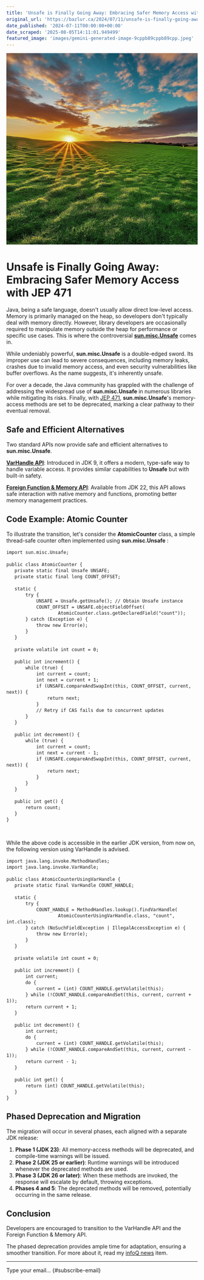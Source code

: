 ```yaml
---
title: 'Unsafe is Finally Going Away: Embracing Safer Memory Access with JEP 471'
original_url: 'https://bazlur.ca/2024/07/11/unsafe-is-finally-going-away-embracing-safer-memory-access-with-jep-471/'
date_published: '2024-07-11T00:00:00+00:00'
date_scraped: '2025-08-05T14:11:01.949499'
featured_image: 'images/gemini-generated-image-9cppb89cppb89cpp.jpeg'
---
```


![](images/gemini-generated-image-9cppb89cppb89cpp.jpeg)

Unsafe is Finally Going Away: Embracing Safer Memory Access with JEP 471
========================================================================

Java, being a safe language, doesn't usually allow direct low-level access. Memory is primarily managed on the heap, so developers don't typically deal with memory directly. However, library developers are occasionally required to manipulate memory outside the heap for performance or specific use cases. This is where the controversial [**sun.misc.Unsafe**](https://github.com/openjdk/jdk/blob/master/src/jdk.unsupported/share/classes/sun/misc/Unsafe.java) comes in.

While undeniably powerful, **sun.misc.Unsafe** is a double-edged sword. Its improper use can lead to severe consequences, including memory leaks, crashes due to invalid memory access, and even security vulnerabilities like buffer overflows. As the name suggests, it's inherently unsafe.

For over a decade, the Java community has grappled with the challenge of addressing the widespread use of **sun.misc.Unsafe** in numerous libraries while mitigating its risks. Finally, with [JEP 471](https://openjdk.org/jeps/471), **sun.misc.Unsafe**'s memory-access methods are set to be deprecated, marking a clear pathway to their eventual removal.

Safe and Efficient Alternatives
-------------------------------

Two standard APIs now provide safe and efficient alternatives to **sun.misc.Unsafe**.

[**VarHandle API**](https://docs.oracle.com/javase%2F9%2Fdocs%2Fapi%2F%2F/java/lang/invoke/VarHandle.html): Introduced in JDK 9, it offers a modern, type-safe way to handle variable access. It provides similar capabilities to **Unsafe** but with built-in safety.

[**Foreign Function \& Memory API**](https://docs.oracle.com/en/java/javase/22/docs/api/java.base/java/lang/foreign/package-summary.html): Available from JDK 22, this API allows safe interaction with native memory and functions, promoting better memory management practices.

Code Example: Atomic Counter
----------------------------

To illustrate the transition, let's consider the **AtomicCounter** class, a simple thread-safe counter often implemented using **sun.misc.Unsafe** :  

```
import sun.misc.Unsafe;

public class AtomicCounter {
   private static final Unsafe UNSAFE;
   private static final long COUNT_OFFSET;

   static {
       try {
           UNSAFE = Unsafe.getUnsafe(); // Obtain Unsafe instance
           COUNT_OFFSET = UNSAFE.objectFieldOffset(
                   AtomicCounter.class.getDeclaredField("count"));
       } catch (Exception e) {
           throw new Error(e);
       }
   }

   private volatile int count = 0;

   public int increment() {
       while (true) {
           int current = count;
           int next = current + 1;
           if (UNSAFE.compareAndSwapInt(this, COUNT_OFFSET, current, next)) {
               return next;
           }
           // Retry if CAS fails due to concurrent updates
       }
   }

   public int decrement() {
       while (true) {
           int current = count;
           int next = current - 1;
           if (UNSAFE.compareAndSwapInt(this, COUNT_OFFSET, current, next)) {
               return next;
           }
       }
   }

   public int get() {
       return count;
   }
}
```

<br />


While the above code is accessible in the earlier JDK version, from now on, the following version using VarHandle is advised.   

```
import java.lang.invoke.MethodHandles;
import java.lang.invoke.VarHandle;

public class AtomicCounterUsingVarHandle {
   private static final VarHandle COUNT_HANDLE;

   static {
       try {
           COUNT_HANDLE = MethodHandles.lookup().findVarHandle(
                   AtomicCounterUsingVarHandle.class, "count", int.class);
       } catch (NoSuchFieldException | IllegalAccessException e) {
           throw new Error(e);
       }
   }

   private volatile int count = 0;

   public int increment() {
       int current;
       do {
           current = (int) COUNT_HANDLE.getVolatile(this);
       } while (!COUNT_HANDLE.compareAndSet(this, current, current + 1));
       return current + 1;
   }

   public int decrement() {
       int current;
       do {
           current = (int) COUNT_HANDLE.getVolatile(this);
       } while (!COUNT_HANDLE.compareAndSet(this, current, current - 1));
       return current - 1;
   }

   public int get() {
       return (int) COUNT_HANDLE.getVolatile(this);
   }
}
```

Phased Deprecation and Migration
--------------------------------

The migration will occur in several phases, each aligned with a separate JDK release:

1. **Phase 1 (JDK 23)**: All memory-access methods will be deprecated, and compile-time warnings will be issued.
2. **Phase 2 (JDK 25 or earlier)**: Runtime warnings will be introduced whenever the deprecated methods are used.
3. **Phase 3 (JDK 26 or later)**: When these methods are invoked, the response will escalate by default, throwing exceptions.
4. **Phases 4 and 5**: The deprecated methods will be removed, potentially occurring in the same release.

Conclusion
----------

Developers are encouraged to transition to the VarHandle API and the Foreign Function \& Memory API.

The phased deprecation provides ample time for adaptation, ensuring a smoother transition. For more about it, read my [infoQ news](https://www.infoq.com/news/2024/06/jep-456-removing-unsafe-methods/) item.  

*** ** * ** ***

Type your email... {#subscribe-email}
